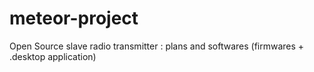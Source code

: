 # meteor-project
Open Source slave radio transmitter : plans and softwares (firmwares + .desktop application)
